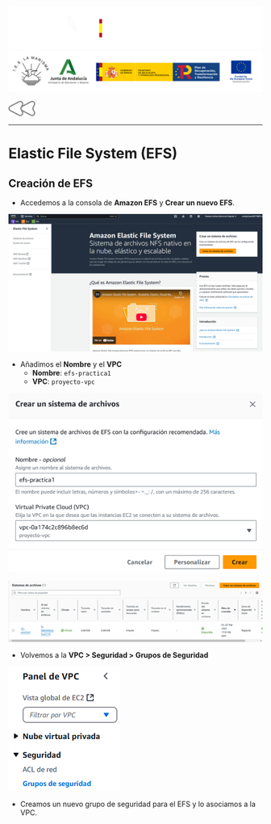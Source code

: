![](/.resGen/_bannerD.png#gh-dark-mode-only)
![](/.resGen/_bannerL.png#gh-light-mode-only)

<a href="/aws/readme.md"><img src="/.resGen/_back.svg" width="52.5"></a>

---

# Elastic File System (EFS)

## Creación de EFS

- Accedemos a la consola de **Amazon EFS** y **Crear un nuevo EFS**.

![alt text](image.png)

- Añadimos el **Nombre** y el **VPC**
  - **Nombre**: `efs-practica1`
  - **VPC**: `proyecto-vpc`

![alt text](image-1.png)

![alt text](image-2.png)

- Volvemos a la **VPC > Seguridad > Grupos de Seguridad** 

![alt text](image-3.png)

- Creamos un nuevo grupo de seguridad para el EFS y lo asociamos a la VPC.